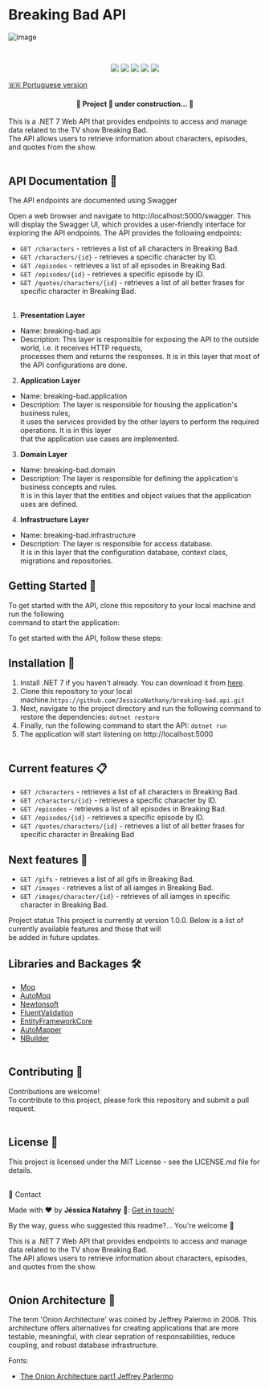 # Breaking Bad API <br>

![image](https://github.com/JessicaNathany/breaking-bad.api/assets/11943572/be267a2f-adf1-4957-bb7f-97fac2cde1e5)

<br/>

<p align="center">
  <img src="https://img.shields.io/badge/Framework-dotnet-blue"/> 
  <img src="https://img.shields.io/badge/Framework%20version-dotnet%207-blue"/>
  <img src="https://img.shields.io/badge/Language-C%23-blue"/> 
  <img src="https://img.shields.io/badge/Status-development-green"/>  
   <img src=" https://img.shields.io/badge/Status-development-green"/>  
</p>

[🇧🇷 Portuguese version](/README.pt-BR.md)

 <h4 align="center"> 
	🚧  Project 🚀 under construction...  🚧
 </h4>

This is a .NET 7 Web API that provides endpoints to access and manage data related to the TV show Breaking Bad. <br/>
The API allows users to retrieve information about characters, episodes, and quotes from the show. <br/><br/>

## API Documentation 📝 <br/>
The API endpoints are documented using Swagger

Open a web browser and navigate to http://localhost:5000/swagger.
This will display the Swagger UI, which provides a user-friendly interface for exploring the API 
endpoints. The API provides the following endpoints:<br/>

- `GET /characters` - retrieves a list of all characters in Breaking Bad.
- `GET /characters/{id}` - retrieves a specific character by ID.
- `GET /episodes` - retrieves a list of all episodes in Breaking Bad.
- `GET /episodes/{id}` - retrieves a specific episode by ID.
- `GET /quotes/characters/{id}` - retrieves a list of all better frases for specific character in Breaking Bad.<br/><br/>


1. **Presentation Layer**
  - Name: breaking-bad.api<br/>
  - Description: This layer is responsible for exposing the API to the outside world, i.e. it receives HTTP requests, <br/>
    processes them and returns the responses. It is in this layer that most of the API configurations are done. <br/>
    
2. **Application Layer**
  - Name: breaking-bad.application<br/>
  - Description: The layer is responsible for housing the application's business rules, <br/>
    it uses the services provided by the other layers to perform the required operations. It is in this layer <br/>
    that the application use cases are implemented. <br/>
    
3. **Domain Layer**
  - Name: breaking-bad.domain<br/>
  - Description: The layer is responsible for defining the application's business concepts and rules. <br/>
    It is in this layer that the entities and object values that the application uses are defined.<br/>
    
4. **Infrastructure Layer**
  - Name: breaking-bad.infrastructure<br/>
  - Description: The layer is responsible for access database. <br/>
    It is in this layer that the configuration database, context class, migrations and repositories.<br/>
    
 

##  Getting Started 🚀<br/>
To get started with the API, clone this repository to your local machine and run the following <br/>
command to start the application: <br/>

To get started with the API, follow these steps: <br/>

## Installation :wrench: <br/>

1. Install .NET 7 if you haven't already. You can download it from [here](https://dotnet.microsoft.com/pt-br/download/dotnet/7.0).
2. Clone this repository to your local machine.`https://github.com/JessicaNathany/breaking-bad.api.git`
3. Next, navigate to the project directory and run the following command to restore the dependencies:
`dotnet restore`
4. Finally, run the following command to start the API:
`dotnet run`
5. The application will start listening on http://localhost:5000 <br/><br/>


## Current features :clipboard: <br/>
- `GET /characters` - retrieves a list of all characters in Breaking Bad.
- `GET /characters/{id}` - retrieves a specific character by ID.
- `GET /episodes` - retrieves a list of all episodes in Breaking Bad.
- `GET /episodes/{id}` - retrieves a specific episode by ID.
- `GET /quotes/characters/{id}` - retrieves a list of all better frases for specific character in Breaking Bad

## Next  features :dart: <br/>
- `GET /gifs` - retrieves a list of all gifs in Breaking Bad.
- `GET /images` - retrieves a list of all iamges in Breaking Bad.
- `GET /images/character/{id}` - retrieves of all iamges in specific character in Breaking Bad. <br/>


Project status
This project is currently at version 1.0.0. Below is a list of currently available features and those that will<br/> 
be added in future updates.<br/>

 ## Libraries and Backages 🛠️
- [Moq](https://www.nuget.org/packages/Moq)
- [AutoMoq](https://www.nuget.org/packages/AutoMoq)
- [Newtonsoft](https://www.nuget.org/packages/Newtonsoft.Json)
- [FluentValidation](https://www.nuget.org/packages/fluentvalidation/)
- [EntityFrameworkCore](https://www.nuget.org/packages/Microsoft.EntityFrameworkCore/8.0.0-preview.3.23174.2)
- [AutoMapper](https://www.nuget.org/packages/automapper/)
- [NBuilder](https://www.nuget.org/packages/NBuilder)
<br/><br/>


##  Contributing 🤝<br/>
Contributions are welcome! <br>
To contribute to this project, please fork this repository and submit a pull request.<br/><br/>

## License 📄
This project is licensed under the MIT License - see the LICENSE.md file for details.<br/><br/>

📧 Contact

Made with ♥ by **Jéssica Natahny** 👋: [Get in touch!](https://www.linkedin.com/in/jessica-nathany-38260868/)

By the way, guess who suggested this readme?... You're welcome 🥰


This is a .NET 7 Web API that provides endpoints to access and manage data related to the TV show Breaking Bad. <br/>
The API allows users to retrieve information about characters, episodes, and quotes from the show. <br/><br/>


## Onion Architecture 📝 <br/>

The term 'Onion Architecture' was coined by Jeffrey Palermo in 2008. This architecture offers alternatives for creating 
applications that are more testable, meaningful, with clear sepration of responsabilities, reduce coupling, and robust 
database infrastructure.


Fonts: 
- [The Onion Architecture part1 Jeffrey Parlermo](https://jeffreypalermo.com/2008/07/the-onion-architecture-part-1/)


